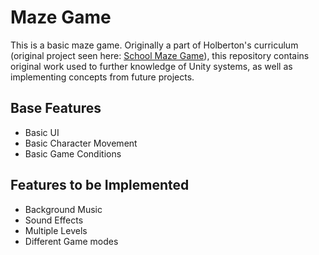 # Maze Game
This is a basic maze game. Originally a part of Holberton's curriculum (original project seen here: [School Maze Game](https://github.com/Selidex/0x03-unity-ui)), this repository contains original work used to further knowledge of Unity systems, as well as implementing concepts from future projects.
## Base Features
- Basic UI
- Basic Character Movement
- Basic Game Conditions

## Features to be Implemented
- Background Music
- Sound Effects
- Multiple Levels
- Different Game modes
